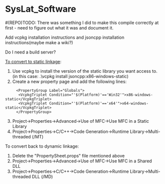 # SysLat_Software

#(REPO)TODO:
There was something I did to make this compile correctly at first - need to figure out what it was and document it.

Add vcpkg installation instructions and jsoncpp installation instructions(maybe make a wiki?)

Do I need a build server?


[To convert to static linkage](https://devblogs.microsoft.com/cppblog/vcpkg-updates-static-linking-is-now-available/):
  1. Use vcpkg to install the version of the static library you want access to. (in this case: .\vcpkg install jsoncpp:x86-windows-static)
  2. Create a new property page and add the following lines:
  ```
       <PropertyGroup Label="Globals">
        <VcpkgTriplet Condition="'$(Platform)'=='Win32'">x86-windows-static</VcpkgTriplet>
        <VcpkgTriplet Condition="'$(Platform)'=='x64'">x64-windows-static</VcpkgTriplet>
       </PropertyGroup>
  ```      
  3. Project->Properties->Advanced->Use of MFC->Use MFC in a Static Library
  4. Project->Properties->C/C++->Code Generation->Runtime Library->Multi-threaded (/MT)
  
To convert back to dynamic linkage:
  1. Delete the "PropertySheet.props" file mentioned above
  2. Project->Properties->Advanced->Use of MFC->Use MFC in a Shared DLL
  3. Project->Properties->C/C++->Code Generation->Runtime Library->Multi-threaded DLL (/MD)
